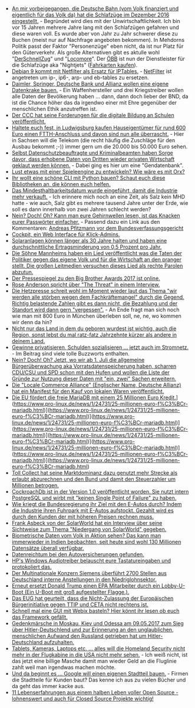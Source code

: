 * [An mir vorbeigegangen, die Deutsche Bahn (vom Volk finanziert und eigentlich für das Volk da) hat die Schlafzüge im Dezember 2016 eingestellt.](https://www.zugreiseblog.de/deutsche-bahn-stellt-nachtzuege-2016-komplett-ein/) - Begründet wird dies mit der Unwirtschaftlichkeit. Ich bin vor 15 Jahren mehrere Jahre lang mit den Schlafzügen gefahren und diese waren voll. Es wurde aber von Jahr zu Jahr schwerer diese zu Buchen (meist nur auf Nachfrage angeboten bekommen). In Mehdorns Politik passt der Faktor "Personenzüge" eben nicht, da ist nur Platz für den Güterverkehr. Als große Alternativen gibt es aktulle wohl "[DerSchnellZug](http://www.derschnellzug.de/)" und "[Locomore](https://locomore.com/de/index.html)". Der [ÖBB](https://www.zugreiseblog.de/oebb-nachtzuege-deutschland/) ist nun der Dienstleister für die Schlafzüge aka "Nightjets" ([Fahrkarten kaufen](https://www.oebb.at/en/angebote-ermaessigungen/nightjet)).
* [Debian 9 kommt mit Netfilter als Ersatz für IPTables.](https://www.pro-linux.de/news/1/24720/debian-9-stretch-bietet-netfilter-als-ersatz-f%C3%BCr-iptables.html) - [NetFilter](https://wiki.nftables.org/wiki-nftables/index.php/Main_Page) ist angetreten um ip-, ip6-, arp- und eb-tables zu ersetzen.
* [Daimler, Springer, Deutsche Bank und Allianz wollen eine eigene Datenkrake bauen.](https://www.heise.de/newsticker/meldung/Deutsche-Konzerne-bauen-Datenplattform-gegen-Google-Co-3705594.html) - Ein Waffenhersteller und drei Kriegstreiber wollen alle Daten der Bevölkerung haben ... dann, dann doch lieber der BND, da ist die Chance höher das da irgendwo einer mit Ehre gegenüber der menschlichen Ethik anzutreffen ist.
* [Der CCC hat seine Forderungen für die digitale Bildung an Schulen veröffentlicht.](https://www.ccc.de/de/updates/2017/cms-forderungen)
* [Haltete euch fest, in Ludwigsburg kaufen Hauseigentümer für rund 600 Euro einen FTTH-Anschluss und davon sind nun alle überrascht.](https://www.golem.de/news/ludwigsburg-haelfte-der-buerger-will-glasfaser-fuer-600-euro-ins-haus-1705-127701.html) - Hier in Sachsen will die Telekom (die recht häufig die Zuschläge für den Ausbau bekommt ;-)) immer gern um die 20.000 bis 50.000 Euro sehen.
* [Selbst Datenschutzbeauftragte und Kriminalbeamten haben Sorge davor, dass erhobene Daten von Dritten wieder privaten Wirtschaft geklaut werden können.](https://www.heise.de/newsticker/meldung/Wuerde-eine-DNA-Datenbank-Deutschland-sicherer-machen-3706398.html) - Dabei ging es hier um eine "Gendatenbank".
* [Lust etwas mit einer Spieleengine zu entwickeln? Wie wäre es mit Orx?](https://opensource.com/article/17/5/getting-started-orx-open-gaming-engine)
* [Ihr wollt eine schöne CLI mit Python bauen? Schaut euch diese Bibliotheken an, die können euch helfen.](https://opensource.com/article/17/5/4-practical-python-libraries)
* [Das Mindesthaltbarkeitsdatum wurde eingeführt, damit die Industrie mehr verkauft.](http://www.sonnenseite.com/de/wirtschaft/reality-check-fuer-das-mindesthaltbarkeitsdatum.html) - Ich erinnere mich noch an eine Zeit, als Salz kein MHD hatte - wie auch, Salz gibt es mehrere tausend Jahre unter der Erde, wie soll es dann innerhalb von zwei Jahren schlecht werden?
* [Nein? Doch! Oh? Kann man eure Gehirnwellen lesen, ist das Knacken eurer Passwörter einfacher.](https://www.heise.de/newsticker/meldung/Auswertung-von-Hirnwellen-kann-Sicherheit-von-Passwoertern-deutlich-schwaechen-3706034.html) - Passend dazu ein Link aus den Kommentaren: [Andreas Pfitzmann vor dem Bundesverfassungsgericht](https://tepin.aiki.de/blog/archives/188-Andreas-Pfitzmann-vor-dem-Bundesverfassungsgericht.html)
* [Cockpit, ein Web Interface für Klick-Admins.](http://cockpit-project.org/)
* [Solaranlagen können länger als 30 Jahre halten und haben eine durchschnittliche Ertragsminderung von 0,5 Prozent pro Jahr.](http://www.sonnenseite.com/de/energie/photovoltaikanlagen-funktionieren-30-jahre-und-laenger-einwandfrei.html)
* [Die Söhne Mannheims haben ein Lied veröffentlicht was die Taten der Politiker gegen das eigene Volk und für die Wirtschaft an den pranger stellt. Die großen Leitmedien versuchen dieses Lied als rechte Parolen abzutun.](https://www.heise.de/tp/features/Medienhetze-gegen-Systemkritik-3708737.html)
* [Der Pressespiegel zu den Big Brother Awards 2017 ist online.](https://digitalcourage.de/blog/2017/bigbrotherawards-2017-in-den-medien)
* [Rose Anderson spricht über "The Threat" in einem Interview.](https://www.edge.org/conversation/ross_anderson-the-threat)
* [Die Hetzpresse schreit wohl im Moment wieder laut das Thema "wir werden alle störben wegen dem Fachkräftemangel" durch die Gegend. Richtig belastende Zahlen gibt es dann nicht, die Bezahlung und der Standort wird dann gern "vergessen".](https://www.heise.de/tp/features/Arbeitsmarkt-Rekordzahl-an-offenen-Stellen-3708720.html) - An Ende fragt man sich noch wie man mit 800 Euro in München überleben soll, ne, ne, wo kommen wir denn da hin?
* [Nicht nur das Land in dem du geboren wurdest ist wichtig, auch die Region, sonst lebst du mal ratz-fatz Jahrzehnte kürzer als andere in deinem Land.](https://www.heise.de/tp/features/USA-Landkreise-mit-einer-Lebenserwartung-wie-im-Sudan-3708609.html)
* [Gewinne privatisieren, Schulden sozialisieren ... jetzt auch im Stromnetz.](http://www.sonnenseite.com/de/energie/haushalte-stabilisieren-das-stromnetz.html) - Im Beitrag sind viele tolle Buzzworts enthalten.
* [Nein? Doch! Oh? Jetzt, wo wir ab 1. Juli die allgemeine Bürgerüberwachung aka Vorratsdatenspeicherung haben, scharren CDU/CSU und SPD schon mit den Hufen und wollen die Liste der Gründe zur Nutzung dieser Daten mit "ein, zwei" Sachen erweitern.](https://www.golem.de/news/bundesregierung-vorratsdatenspeicherung-auf-einbrueche-ausgedehnt-1705-127733.html)
* [Die "Locale Commerce Alliance" (Englischer Name, Deutsche Allianz) hat ein Manifest für den Kauf von lokalen Waren veröffentlicht.](http://localcommerce.info/manifest/)
* [Die EU fördert die freie MariaDB mit einem 25 Millionen Euro Kredit.](https://www.pro-linux.de/news/1/24731/25-millionen-euro-f%C3%BCr-mariadb.html)](https://www.pro-linux.de/news/1/24731/25-millionen-euro-f%C3%BCr-mariadb.html)](https://www.pro-linux.de/news/1/24731/25-millionen-euro-f%C3%BCr-mariadb.html)](https://www.pro-linux.de/news/1/24731/25-millionen-euro-f%C3%BCr-mariadb.html)](https://www.pro-linux.de/news/1/24731/25-millionen-euro-f%C3%BCr-mariadb.html)](https://www.pro-linux.de/news/1/24731/25-millionen-euro-f%C3%BCr-mariadb.html)](https://www.pro-linux.de/news/1/24731/25-millionen-euro-f%C3%BCr-mariadb.html)](https://www.pro-linux.de/news/1/24731/25-millionen-euro-f%C3%BCr-mariadb.html)](https://www.pro-linux.de/news/1/24731/25-millionen-euro-f%C3%BCr-mariadb.html)
* [Toll Collect hat seine Marktdominanz dazu genutzt mehr Strecke als erlaubt abzurechnen und den Bund und damit den Steuerzahler um Millionen betrogen.](https://blog.fefe.de/?ts=a7ec2f24)
* [CockroachDb ist in der Version 1.0 veröffentlicht worden. Sie nutzt intern PostgreSQL und wirbt mit "keinen Single Point of Failure" zu haben.](https://www.pro-linux.de/news/1/24733/cockroachdb-10.html)
* [Wie kriegt die Bundesregierung ihr Ziel mit den E-Autos durch? Indem die Industrie ihren Fuhrpark mit E-Autos aufstockt. Gezahlt wird es durch den Kunden der mit höheren Preisen rechnen muss.](http://www.sonnenseite.com/de/wirtschaft/deutsche-industrie-will-e-autos-als-firmenwagen.html)
* [Frank Asbeck von der SolarWorld hat ein Interview über seine Sichtweise zum Thema "Niedergang von SolarWorld" gegeben.](http://www.sonnenseite.com/de/franz-alt/kommentare-interviews/solarworld-ausgebremst-gedeckelt-und-pleite.html)
* [Biometrische Daten vom Volk in Aktion sehen? Das kann man immerwieder in Indien beobachten, seit heute sind wohl 130 Millionen Datensätze überall verfügbar.](https://www.hackread.com/indian-biometric-system-data-leaked/)
* [Datenreichtum bei den Autoversicherungen gefunden.](https://www.andreascarpino.it/posts/how-my-car-insurance-exposed-my-position.html)
* [HP's Windows Audiotreiber belauscht eure Tastatureingaben und protokoliert das.](https://www.heise.de/newsticker/meldung/HP-Notebooks-Audio-Treiber-belauscht-Tastatur-3710250.html)
* [Der Multinationale Konzern Siemens überführt 2700 Stellen aus Deutschland interne Anstellungen in den Niedriglohnsektor.](https://www.heise.de/newsticker/meldung/Stellenstreichungen-und-Outsourcing-Siemens-will-2700-Jobs-abbauen-3711130.html)
* [Erneut ersetzt Donald Trump einen EPA Mitarbeiter durch ein Lobby-U-Boot (Ein U-Boot mit groß aufgestellter Flagge.).](http://www.sonnenseite.com/de/politik/us-umweltbehoerde-epa-entlaesst-unbequeme-wissenschaftler.html)
* [Das EUG hat geurteilt, dass die Nicht-Zulassung der Europäischen Bürgerinitiative gegen TTIP und CETA nicht rechtens ist.](https://propagandaschau.wordpress.com/2017/05/11/ard-und-zdf-verschweigen-urteil-des-eug-ueber-rechtswidrigkeit-der-ablehnung-von-anti-ttip-buergerinitiative/)
* [Schnell mal eine GUI mit Webix basteln? Hier könnt ihr lesen ob euch das Framework gefällt.](https://opensource.com/article/17/5/10-step-guide-webix-framework)
* [Gedenkmärsche in Moskau, Kiev und Odessa am 09.05.2017 zum Sieg über Hitler-Deutschlend und zur Erinnerung an den unglaublichen, menschlichen Aufwand den Russland getrieben hat um Hitler-Deutschland aufzuhalten.](https://www.heise.de/tp/features/Gedenkmaersche-zum-9-Mai-1945-in-Moskau-Kiew-und-Odessa-3710180.html)
* [Tablets, Kameras, Laptops etc. ... alles will die Homeland Security nicht mehr in der Flugkabine in die USA nicht mehr sehen.](https://www.golem.de/news/flugzeug-verbot-von-laptops-auch-auf-eu-usa-fluegen-moeglich-1705-127744.html) - Ich weiß nicht, ist das jetzt eine billige Masche damit man wieder Geld an die Fluglinie zahlt weil man irgendwas machen möchte.
* [Und da beginnt es ... Google will einen eigenen Stadtteil bauen.](https://www.golem.de/news/google-alphabet-will-eigenen-stadtteil-in-toronto-errichten-1705-127749.html) - Firmen die Stadtteile für Kunden baut? Das kenne ich aus zu vielen Bücher und da geht das immer kacke aus.
* [11 Lebenserfahrungen aus einem halben Leben voller Open Source - lohnenswert und auch für Closed Source Projekte wichtig!](https://opensource.com/article/17/5/wisdom-half-life-open-source)
